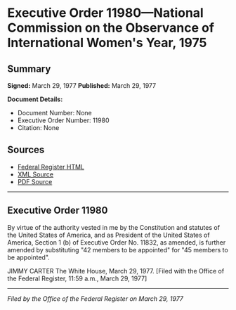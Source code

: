 # Executive Order 11980—National Commission on the Observance of International Women's Year, 1975

## Summary

**Signed:** March 29, 1977
**Published:** March 29, 1977

**Document Details:**
- Document Number: None
- Executive Order Number: 11980
- Citation: None

## Sources
- [Federal Register HTML](https://www.presidency.ucsb.edu/documents/executive-order-11980-national-commission-the-observance-international-womens-year-1975)
- [XML Source](None)
- [PDF Source](None)

---

## Executive Order 11980

By virtue of the authority vested in me by the Constitution and statutes of the United States of America, and as President of the United States of America, Section 1 (b) of Executive Order No. 11832, as amended, is further amended by substituting "42 members to be appointed" for "45 members to be appointed".

JIMMY CARTER
The White House,
March 29, 1977.
[Filed with the Office of the Federal Register, 11:59 a.m., March 29, 1977]

---

*Filed by the Office of the Federal Register on March 29, 1977*
